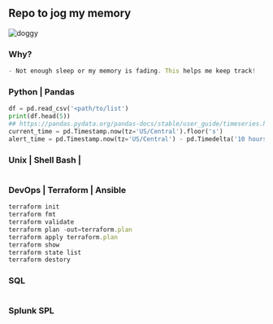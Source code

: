 ## Repo to jog my memory
<img src="https://image.ibb.co/bEF0B7/doggy.gif" alt="doggy" border="0">

### Why?
```TypeScript
- Not enough sleep or my memory is fading. This helps me keep track!
```

### Python | Pandas
```Python
df = pd.read_csv('<path/to/list')
print(df.head(5))
## https://pandas.pydata.org/pandas-docs/stable/user_guide/timeseries.html#timeseries-offset-aliases
current_time = pd.Timestamp.now(tz='US/Central').floor('s')
alert_time = pd.Timestamp.now(tz='US/Central') - pd.Timedelta('10 hours')
```

### Unix | Shell Bash | 
```Shell

```

### DevOps | Terraform | Ansible 
```TypeScript
terraform init
terraform fmt
terraform validate
terraform plan -out=terraform.plan
terraform apply terraform.plan
terraform show
terraform state list
terraform destory
```

### SQL 
```
```

### Splunk SPL
```
```
